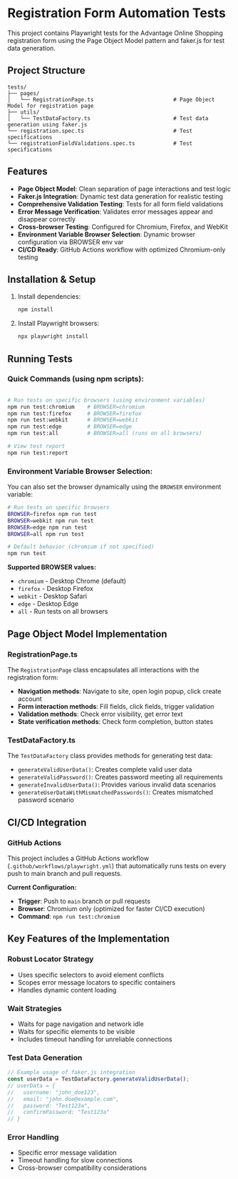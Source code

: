 # Registration Form Automation Tests

This project contains Playwright tests for the Advantage Online Shopping registration form using the Page Object Model pattern and faker.js for test data generation.

## Project Structure

```
tests/
├── pages/
│   └── RegistrationPage.ts                         # Page Object Model for registration page
├── utils/
│   └── TestDataFactory.ts                          # Test data generation using faker.js
└── registration.spec.ts                            # Test specifications
└── registrationFieldValidations.spec.ts            # Test specifications
```

## Features

- **Page Object Model**: Clean separation of page interactions and test logic
- **Faker.js Integration**: Dynamic test data generation for realistic testing
- **Comprehensive Validation Testing**: Tests for all form field validations
- **Error Message Verification**: Validates error messages appear and disappear correctly
- **Cross-browser Testing**: Configured for Chromium, Firefox, and WebKit
- **Environment Variable Browser Selection**: Dynamic browser configuration via BROWSER env var
- **CI/CD Ready**: GitHub Actions workflow with optimized Chromium-only testing


## Installation & Setup

1. Install dependencies:
   ```bash
   npm install
   ```

2. Install Playwright browsers:
   ```bash
   npx playwright install
   ```

## Running Tests

### Quick Commands (using npm scripts):

```bash

# Run tests on specific browsers (using environment variables)
npm run test:chromium    # BROWSER=chromium
npm run test:firefox     # BROWSER=firefox  
npm run test:webkit      # BROWSER=webkit
npm run test:edge        # BROWSER=edge
npm run test:all         # BROWSER=all (runs on all browsers)

# View test report
npm run test:report
```

### Environment Variable Browser Selection:

You can also set the browser dynamically using the `BROWSER` environment variable:

```bash
# Run tests on specific browsers
BROWSER=firefox npm run test
BROWSER=webkit npm run test
BROWSER=edge npm run test
BROWSER=all npm run test

# Default behavior (chromium if not specified)
npm run test
```

**Supported BROWSER values:**
- `chromium` - Desktop Chrome (default)
- `firefox` - Desktop Firefox
- `webkit` - Desktop Safari
- `edge` - Desktop Edge
- `all` - Run tests on all browsers


## Page Object Model Implementation

### RegistrationPage.ts
The `RegistrationPage` class encapsulates all interactions with the registration form:

- **Navigation methods**: Navigate to site, open login popup, click create account
- **Form interaction methods**: Fill fields, click fields, trigger validation
- **Validation methods**: Check error visibility, get error text
- **State verification methods**: Check form completion, button states

### TestDataFactory.ts
The `TestDataFactory` class provides methods for generating test data:

- `generateValidUserData()`: Creates complete valid user data
- `generateValidPassword()`: Creates password meeting all requirements
- `generateInvalidUserData()`: Provides various invalid data scenarios
- `generateUserDataWithMismatchedPasswords()`: Creates mismatched password scenario

## CI/CD Integration

### GitHub Actions
This project includes a GitHub Actions workflow (`.github/workflows/playwright.yml`) that automatically runs tests on every push to main branch and pull requests.

**Current Configuration:**
- **Trigger**: Push to `main` branch or pull requests
- **Browser**: Chromium only (optimized for faster CI/CD execution)
- **Command**: `npm run test:chromium`


## Key Features of the Implementation

### Robust Locator Strategy
- Uses specific selectors to avoid element conflicts
- Scopes error message locators to specific containers
- Handles dynamic content loading

### Wait Strategies
- Waits for page navigation and network idle
- Waits for specific elements to be visible
- Includes timeout handling for unreliable connections

### Test Data Generation
```typescript
// Example usage of faker.js integration
const userData = TestDataFactory.generateValidUserData();
// userData = {
//   username: "john_doe123",
//   email: "john.doe@example.com", 
//   password: "Test123a",
//   confirmPassword: "Test123a"
// }
```

### Error Handling
- Specific error message validation
- Timeout handling for slow connections
- Cross-browser compatibility considerations